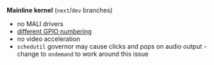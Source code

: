 **Mainline kernel** (`next`/`dev` branches)

- no MALI drivers
- [different GPIO numbering](http://linux-sunxi.org/GPIO)
- no video acceleration
- `schedutil` governor may cause clicks and pops on audio output  - change to `ondemand` to work around this issue
